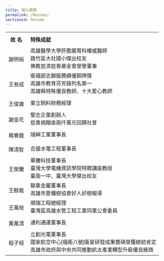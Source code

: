 ```yaml
---
title: 個人簡歷
permalink: /Resume/
sectionid: Resume
---
```

<table style="width: 100%; max-width: 600px; font-family: '微軟正黑體', Arial, sans-serif; border-collapse: collapse; border: none;">
  <tbody>
    <tr>
      <th style="text-align: center; padding: 10px; border: none;">姓    名</th>
      <th style="text-align: left; padding: 10px; border: none;">特殊成就</th>
    </tr>
    <tr>
      <td style="text-align:center; vertical-align: middle; padding: 10px; border: none;">
        謝明裕
      </td>
      <td style="vertical-align: middle; line-height: 1.5; border: none; padding-left: 10px;">
        高雄醫學大學肝膽腸胃科權威醫師<br>
        路竹區大社國小傑出校友<br>
        佛教慈濟慈善基金會榮譽董事
      </td>
    </tr>
    <tr>
      <td style="text-align: center; vertical-align: middle; padding: 10px 0; border: none;">
        王叁成
      </td>
      <td style="vertical-align: middle; line-height: 1.5; border: none; padding-left: 10px;">
        衛福部志願服務績優銅牌獎<br>
        高雄市教育芬芳錄列名第一<br>
        高雄縣特殊優良教師、十大愛心教師
      </td>
    </tr>
    <tr>
      <td style="text-align: center; vertical-align: middle; padding: 10px 0; border: none;">
        王俊雄
      </td>
      <td style="vertical-align: middle; line-height: 1.5; border: none; padding-left: 10px;">
        東立飼料財務經理
      </td>
    </tr>
    <tr>
      <td style="text-align: center; vertical-align: middle; padding: 10px 0; border: none;">
        謝金花
      </td>
      <td style="vertical-align: middle; line-height: 1.5; border: none; padding-left: 10px;">
        聖志企業創辦人<br>
        慈善捐贈逾兩仟萬元回饋社會
      </td>
    </tr>
    <tr>
      <td style="text-align: center; vertical-align: middle; padding: 10px 0; border: none;">
        楊春龍
      </td>
      <td style="vertical-align: middle; line-height: 1.5; border: none; padding-left: 10px;">
        瑞紳工業董事長
      </td>
    </tr>
    <tr>
      <td style="text-align: center; vertical-align: middle; padding: 10px 0; border: none;">
        陳清智
      </td>
      <td style="vertical-align: middle; line-height: 1.5; border: none; padding-left: 10px;">
        合盛水電工程董事長
      </td>
    </tr>
    <tr>
      <td style="text-align: center; vertical-align: middle; padding: 10px 0; border: none;">
        王榮騰
      </td>
      <td style="vertical-align: middle; line-height: 1.5; border: none; padding-left: 10px;">
        華騰科技董事長<br>
        臺灣大學電機資訊學院特聘講座教授<br>
        臺南一中、臺灣大學傑出校友
      </td>
    </tr>
    <tr>
      <td style="text-align: center; vertical-align: middle; padding: 10px 0; border: none;">
        王猷裁
      </td>
      <td style="vertical-align: middle; line-height: 1.5; border: none; padding-left: 10px;">
        聯東金屬董事長<br>
        高雄市愛種樹協會好人好樹報導
      </td>
    </tr>
    <tr>
      <td style="text-align: center; vertical-align: middle; padding: 10px 0; border: none;">
        王萬枝
      </td>
      <td style="vertical-align: middle; line-height: 1.5; border: none; padding-left: 10px;">
        順瑞工程總經理<br>
        臺灣區高雄水管工程工業同業公會委員
      </td>
    </tr>
    <tr>
      <td style="text-align: center; vertical-align: middle; padding: 10px 0; border: none;">
        黃萬清
      </td>
      <td style="vertical-align: middle; line-height: 1.5; border: none; padding-left: 10px;">
        通利通運董事長
      </td>
    </tr>
    <tr>
      <td style="text-align: center; vertical-align: middle; padding: 10px 0; border: none;">
        程子桓
      </td>
      <td style="vertical-align: middle; line-height: 1.5; border: none; padding-left: 10px;">
        立創光電董事長<br>
        國家航空中心[福衛八號]衛星研發成果豐碩榮獲總統肯定<br>
        高雄市政府與中央共同推動航太產業轉型升級優良廠商
      </td>
    </tr>
  </tbody>
</table>
